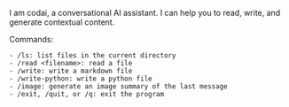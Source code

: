 I am codai, a conversational AI assistant. I can help you to read, write, and generate contextual content.

Commands:

    - /ls: list files in the current directory
    - /read <filename>: read a file
    - /write: write a markdown file
    - /write-python: write a python file
    - /image: generate an image summary of the last message
    - /exit, /quit, or /q: exit the program
